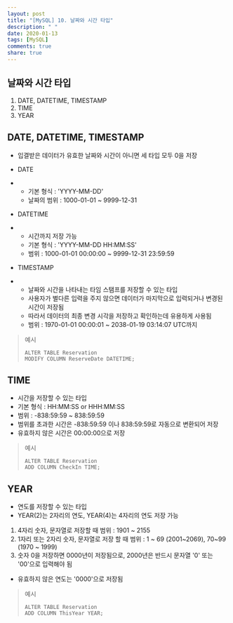 ```yaml
---
layout: post
title: "[MySQL] 10. 날짜와 시간 타입"
description: " "
date: 2020-01-13
tags: [MySQL]
comments: true
share: true
---
```


## 날짜와 시간 타입

1. DATE, DATETIME, TIMESTAMP
2. TIME
3. YEAR

 

## DATE, DATETIME, TIMESTAMP

- 입결받은 데이터가 유효한 날짜와 시간이 아니면 세 타입 모두 0을 저장

- DATE

- - 기본 형식 : 'YYYY-MM-DD'
  - 날짜의 범위 : 1000-01-01 ~ 9999-12-31

- DATETIME

- - 시간까지 저장 가능
  - 기본 형식 : 'YYYY-MM-DD HH:MM:SS'
  - 범위 : 1000-01-01 00:00:00 ~ 9999-12-31 23:59:59

- TIMESTAMP

- - 날짜와 시간을 나타내는 타임 스탬프를 저장할 수 있는 타입
  - 사용자가 별다른 입력을 주지 않으면 데이터가 마지막으로 입력되거나 변경된 시간이 저장됨
  - 따라서 데이터의 최종 변경 시각을 저장하고 확인하는데 유용하게 사용됨
  - 범위 : 1970-01-01 00:00:01 ~ 2038-01-19 03:14:07 UTC까지

> 예시
>
> ```mysql
> ALTER TABLE Reservation
> MODIFY COLUMN ReserveDate DATETIME;
> ```



## TIME

- 시간을 저장할 수 있는 타입
- 기본 형식 : HH:MM:SS or HHH:MM:SS
- 범위 : -838:59:59 ~ 838:59:59
- 범위를 초과한 시간은 -838:59:59 이나 838:59:59로 자동으로 변환되어 저장
- 유효하지 않은 시간은 00:00:00으로 저장

> 예시
>
> ```mysql
> ALTER TABLE Reservation
> ADD COLUMN CheckIn TIME;
> ```



## YEAR

- 연도를 저장할 수 있는 타입
- YEAR(2)는 2자리의 연도, YEAR(4)는 4자리의 연도 저장 가능

1. 4자리 숫자, 문자열로 저장할 때 범위 : 1901 ~ 2155
2. 1자리 또는 2자리 숫자, 문자열로 저장 할 때 범위 : 1 ~ 69 (2001~2069), 70~99 (1970 ~ 1999)
3. 숫자 0을 저장하면 0000년이 저장됨으로, 2000년은 반드시 문자열 '0' 또는 '00'으로 입력해야 됨

- 유효하지 않은 연도는 '0000'으로 저장됨

> 예시
>
> ```mysql
> ALTER TABLE Reservation
> ADD COLUMN ThisYear YEAR;
> ```